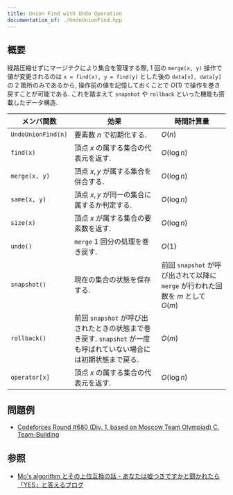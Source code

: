 ```yaml
---
title: Union Find with Undo Operation
documentation_of: ./UndoUnionFind.hpp
---
```


## 概要
経路圧縮せずにマージテクにより集合を管理する際,  1 回の `merge(x, y)` 操作で値が変更されるのは `x = find(x), y = find(y)` とした後の `data[x], data[y]` の 2 箇所のみであるから, 操作前の値を記憶しておくことで $O(1)$ で操作を巻き戻すことが可能である. これを踏まえて `snapshot` や `rollback` といった機能も搭載したデータ構造.

| メンバ関数         | 効果                                                                                                             | 時間計算量                                                                      |
| ------------------ | ---------------------------------------------------------------------------------------------------------------- | ------------------------------------------------------------------------------- |
| `UndoUnionFind(n)` | 要素数 $n$ で初期化する.                                                                                         | $O(n)$                                                                          |
| `find(x)`          | 頂点 $x$ の属する集合の代表元を返す.                                                                             | $O(\log n)$                                                                     |
| `merge(x, y)`      | 頂点 $x, y$ が属する集合を併合する.                                                                              | $O(\log n)$                                                                     |
| `same(x, y)`       | 頂点 $x, y$ が同一の集合に属するか判定する.                                                                      | $O(\log n)$                                                                     |
| `size(x)`          | 頂点 $x$ が属する集合の要素数を返す.                                                                             | $O(\log n)$                                                                     |
| `undo()`           | `merge` 1 回分の処理を巻き戻す.                                                                                  | $O(1)$                                                                          |
| `snapshot()`       | 現在の集合の状態を保存する.                                                                                      | 前回 `snapshot` が呼び出されて以降に `merge` が行われた回数を $m$ として $O(m)$ |
| `rollback()`       | 前回 `snapshot` が呼び出されたときの状態まで巻き戻す. `snapshot` が一度も呼ばれていない場合には初期状態まで戻る. | $O(m)$                                                                          |
| `operator[x]`      | 頂点 $x$ の属する集合の代表元を返す.                                                                             | $O(\log n)$                                                                     |

## 問題例
- [Codeforces Round #680 (Div. 1, based on Moscow Team Olympiad) C. Team-Building](https://codeforces.com/contest/1444/problem/C)

## 参照
- [Mo's algorithm とその上位互換の話 - あなたは嘘つきですかと聞かれたら「YES」と答えるブログ](https://snuke.hatenablog.com/entry/2016/07/01/000000)
